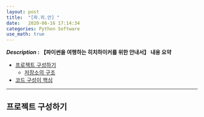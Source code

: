 ```yaml
---
layout: post
title:  "[파.히.안] "
date:   2020-06-16 17:14:34 
categories: Python Software
use_math: true
---
```


**_Description_ : 【파이썬을 여행하는 히치하이커를 위한 안내서】 내용 요약**

* [프로젝트 구성하기](#Structuring-Your-Project)
	* [저장소의 구조](#) 
* [코드 구성이 핵심](#my-solution)

***

## 프로젝트 구성하기 <a id="problem-description"></a>
<!--stackedit_data:
eyJoaXN0b3J5IjpbLTY5ODAxODUzNCw4NTc2NTk4ODBdfQ==
-->
